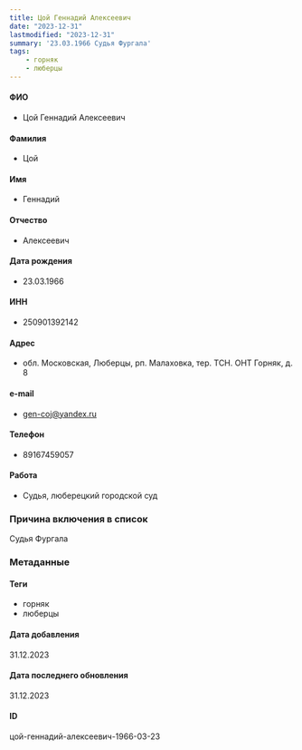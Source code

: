 ```yaml
---
title: Цой Геннадий Алексеевич
date: "2023-12-31"
lastmodified: "2023-12-31"
summary: '23.03.1966 Судья Фургала'
tags: 
    - горняк
    - люберцы
---
```

<!--# pp2-->
<!--## Фигурант-->
<!--### Личные данные-->
#### ФИО
- Цой Геннадий Алексеевич
#### Фамилия
- Цой
#### Имя
- Геннадий
#### Отчество
- Алексеевич
#### Дата рождения
- 23.03.1966
#### ИНН
- 250901392142
#### Адрес
- обл. Московская, Люберцы, рп. Малаховка, тер. ТСН. ОНТ Горняк, д. 8
#### e-mail
- gen-coj@yandex.ru
#### Телефон
- 89167459057
#### Работа
- Судья, люберецкий городской суд
### Причина включения в список
Судья Фургала
### Метаданные
#### Теги
- горняк
- люберцы
#### Дата добавления
31.12.2023
#### Дата последнего обновления
31.12.2023
#### ID
цой-геннадий-алексеевич-1966-03-23
<!--## END;-->
